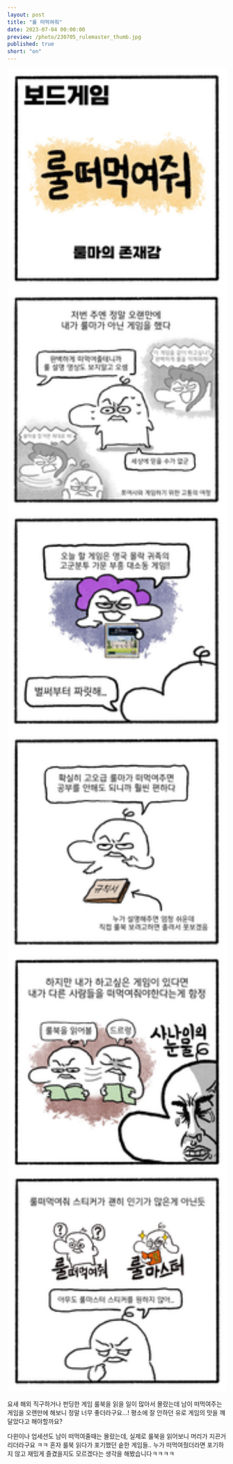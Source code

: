 ```yaml
---
layout: post
title: "룰 떠먹여줘"
date: 2023-07-04 00:00:00
preview: /photo/230705_rulemaster_thumb.jpg
published: true
short: "on"
---
```


<img src="/photo/230705_rulemaster.jpg" width="1000">


요새 해외 직구하거나 펀딩한 게임 룰북을 읽을 일이 많아서 몰랐는데
남이 떠먹여주는 게임을 오랜만에 해보니 정말 너무 좋더라구요...!
평소에 잘 안하던 유로 게임의 맛을 꺠달았다고 해야할까요?

다윈이나 업세션도 남이 떠먹여줄때는 몰랐는데, 실제로 룰북을 읽어보니 머리가 지끈거리더라구요 ㅋㅋ
혼자 룰북 읽다가 포기했던 숱한 게임들.. 누가 떠먹여줬더라면 포기하지 않고 재밌게 즐겼을지도 모르겠다는 생각을 해봤습니다ㅋㅋㅋㅋ
